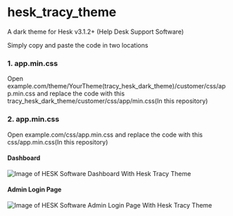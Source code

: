 # hesk_tracy_theme
A dark theme for Hesk v3.1.2+  (Help Desk Support Software)

Simply copy and paste the code in two locations

### 1. app.min.css
Open example.com/theme/YourTheme(tracy_hesk_dark_theme)/customer/css/app.min.css
and replace the code with this tracy_hesk_dark_theme/customer/css/app/min.css(In this repository)
### 2. app.min.css
Open example.com/css/app.min.css 
and replace the code with this css/app.min.css(In this repository)




#### Dashboard
![Image of HESK Software Dashboard With Hesk Tracy Theme](https://i.postimg.cc/HxxnTnCS/tracy-hesk-theme-Dahboard.png)

#### Admin Login Page
![Image of HESK Software Admin Login Page With Hesk Tracy Theme](https://i.postimg.cc/Pf7prWJ1/tracy-hesk-theme-login-page.png)
